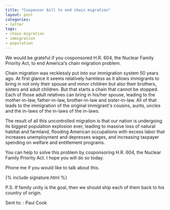 ```yaml
---
title: "Cosponsor bill to end chain migration"
layout: post
categories:
- letter
tags:
- chain migration
- immigration
- population
---
```


We would be grateful if you cosponsored H.R. 604, the Nuclear Family Priority Act, to end America's chain migration problem.

Chain migration was recklessly put into our immigration system 50 years ago. At first glance it seems relatively harmless as it allows immigrants to bring in not only their spouse and minor children but also their brothers, sisters and adult children. But that starts a chain that cannot be stopped. Each of those adult relatives can bring in his/her spouse, leading to the mother-in-law, father-in-law, brother-in-law and sister-in-law. All of that leads to the immigration of the original immigrant's cousins, aunts, uncles and the in-laws of the in-laws of the in-laws.

The result of all this uncontrolled migration is that our nation is undergoing its biggest population explosion ever, leading to massive loss of natural habitat and farmland, flooding American occupations with excess labor that increases unemployment and depresses wages, and increasing taxpayer spending on welfare and entitlement programs.

You can help to solve this problem by cosponsoring H.R. 604, the Nuclear Family Priority Act. I hope you will do so today.

Phone me if you would like to talk about this.

{% include signature.html %}

P.S. If family unity is the goal, then we should ship each of them back to his country of origin.

Sent to:
: Paul Cook
